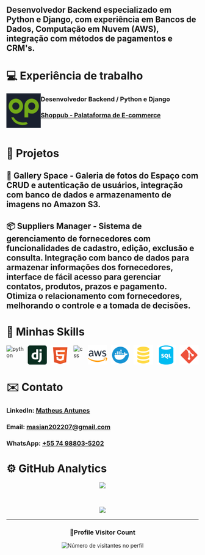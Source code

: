 ## Desenvolvedor Backend especializado em Python e Django, com experiência em Bancos de Dados, Computação em Nuvem (AWS), integração com métodos de pagamentos e CRM's.

# 💻 Experiência de trabalho

[<img align="left" height="90px" width="90px" alt="Warpnet" src="media/shoplogo.png"/>](https://www.shoppub.com.br/)

### Desenvolvedor Backend / Python e Django
### [Shoppub - Palataforma de E-commerce](https://www.shoppub.com.br/)
<br/>

# 🚀 Projetos

## 🌌 Gallery Space - Galeria de fotos do Espaço com CRUD e autenticação de usuários, integração com banco de dados e armazenamento de imagens no Amazon S3.

## 📦 Suppliers Manager - Sistema de gerenciamento de fornecedores com funcionalidades de cadastro, edição, exclusão e consulta. Integração com banco de dados para armazenar informações dos fornecedores, interface de fácil acesso para gerenciar contatos, produtos, prazos e pagamento. Otimiza o relacionamento com fornecedores, melhorando o controle e a tomada de decisões.


# 🚀 Minhas Skills

<div style="display: flex; gap: 10px;">
  <img height="50" src="https://upload.wikimedia.org/wikipedia/commons/c/c3/Python-logo-notext.svg" alt="python"/>
  <img height="50" src="media/icons/django-icon-svgrepo-com.svg" alt="django"/>
  <img height="50" src="media/icons/html-5-svgrepo-com.svg" alt="html"/>
  <img height="50" src="https://upload.wikimedia.org/wikipedia/commons/6/62/CSS3_logo.svg" alt="css"/>
  <img height="50" src="media/icons/aws-svgrepo-com.svg" alt="awss3"/>
  <img height="50" src="media/icons/docker-svgrepo-com.svg" alt="docker"/>
  <img height="50" src="media/icons/sql-svgrepo-com.svg" alt="postgresql"/>
  <img height="50" src="media/icons/sql-database-generic-svgrepo-com.svg" alt="sqlite"/>
  <img height="50" src="media/icons/git-svgrepo-com.svg" alt="git"/>
</div>

# ✉️ Contato

### **LinkedIn**: [Matheus Antunes](https://www.linkedin.com/in/matheus-antunes-717ab42b4/)

### **Email**: [masian202207@gmail.com](mailto:masian202207@gmail.com)

### **WhatsApp**: [+55 74 98803-5202](https://wa.me/5574988035202)

# ⚙️ GitHub Analytics

<p align="center">
  <a href="https://github.com/Matheus1237" title="Perfil do Matheus">
    <img height="180em" src="https://github-readme-stats.vercel.app/api?username=Matheus1237&theme=dracula&show_icons=true" />
  </a>
</p>
<br/>

<p align="center">
  <a
    href="https://github.com/Matheus1237/github-profile-trophy"
    title="repositório de troféus"
  >
    <img
      width="800"
      src="https://github-profile-trophy.vercel.app/?username=Matheus1237&column=8&theme=darkhub&no-frame=true&no-bg=true"
    />
  </a>
</p>

---

<div align="center">
  <h3><b>📍Profile Visitor Count</b></h3>
</div>

<p align="center">
  <img
    src="https://profile-counter.glitch.me/Matheus1237/count.svg"
    alt="Número de visitantes no perfil"
  />
</p>